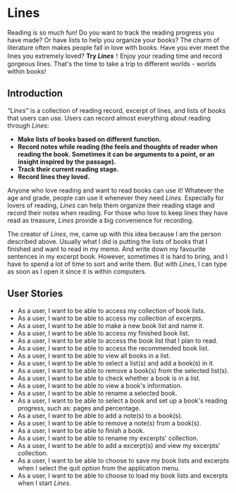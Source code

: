 # Lines

Reading is so much fun!  Do you want to track the reading progress you have made? Or have 
lists to help you organize your books? The charm of literature often makes people fall in 
love with books. Have you ever meet the lines you extremely loved? **Try *Lines***！Enjoy 
your reading time and record gorgeous lines. That's the time to take a trip to different 
worlds - worlds within books!

## Introduction

*"Lines"* is a collection of reading record, excerpt of lines, and lists of books that 
users can use. Users can record almost everything about reading through *Lines*:
- **Make lists of books based on different function.**
- **Record notes while reading (the feels and thoughts of reader when reading the book. 
Sometimes it can be arguments to a point, or an insight inspired by the passage).**
- **Track their current reading stage.**
- **Record lines they loved.**

Anyone who love reading and want to read books can use it! Whatever the age and grade,
people can use it whenever they need *Lines*. Especially for lovers of reading, *Lines* 
can help them organize their reading stage and record their notes when reading. For those
who love to keep lines they have read as treasure, *Lines* provide a big convenience for
recording.

The creator of *Lines*, me, came up with this idea because I am the person described
above. Usually what I did is putting the lists of books that I finished and want to read 
in my memo. And write down my favourite sentences in my excerpt book. However, sometimes 
it is hard to bring, and I have to spend a lot of time to sort and write them. But with 
*Lines*, I can type as soon as I open it since it is within computers.

## User Stories
- As a user, I want to be able to access my collection of book lists.
- As a user, I want to be able to access my collection of excerpts.
- As a user, I want to be able to make a new book list and name it.
- As a user, I want to be able to access my finished book list.
- As a user, I want to be able to access the book list that I plan to read.
- As a user, I want to be able to access the recommended book list.
- As a user, I want to be able to view all books in a list.
- As a user, I want to be able to select a list(s) and add a book(s) in it.
- As a user, I want to be able to remove a book(s) from the selected list(s).
- As a user, I want to be able to check whether a book is in a list.
- As a user, I want to be able to view a book's information.
- As a user, I want to be able to rename a selected book.
- As a user, I want to be able to select a book and set up a book's reading progress, 
such as: pages and percentage.
- As a user, I want to be able to add a note(s) to a book(s).
- As a user, I want to be able to remove a note(s) from a book(s).
- As a user, I want to be able to finish a book.
- As a user, I want to be able to rename my excerpts' collection.
- As a user, I want to be able to add a excerpt(s) and view my excerpts' collection.
- As a user, I want to be able to choose to save my book lists and excerpts when I select 
the quit option from the application menu. 
- As a user, I want to be able to choose to load my book lists and excerpts when I start 
*Lines*.
